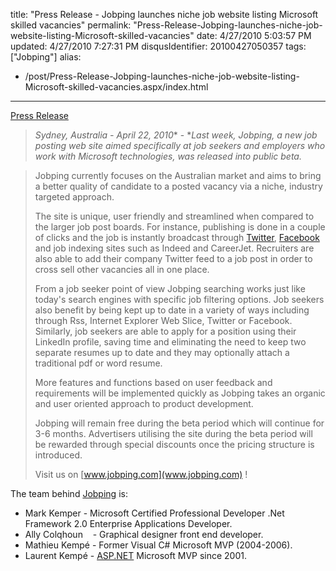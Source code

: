 title: "Press Release - Jobping launches niche job website listing Microsoft skilled vacancies"
permalink: "Press-Release-Jobping-launches-niche-job-website-listing-Microsoft-skilled-vacancies"
date: 4/27/2010 5:03:57 PM
updated: 4/27/2010 7:27:31 PM
disqusIdentifier: 20100427050357
tags: ["Jobping"]
alias:
 - /post/Press-Release-Jobping-launches-niche-job-website-listing-Microsoft-skilled-vacancies.aspx/index.html
---
[Press Release](http://blog.jobping.com/2010/04/jobping-launches-niche-job-website.html)

> *Sydney, Australia - April 22, 2010** - **Last week, Jobping, a new job posting web site aimed specifically at job seekers and employers who work with Microsoft technologies, was released into public beta.*
<!-- more -->
> 
> Jobping currently focuses on the Australian market and aims to bring a better quality of candidate to a posted vacancy via a niche, industry targeted approach.
> 
> The site is unique, user friendly and streamlined when compared to the larger job post boards. For instance, publishing is done in a couple of clicks and the job is instantly broadcast through [Twitter](http://twitter.com/jobping), [Facebook](http://www.facebook.com/pages/Jobping/301717272403) and job indexing sites such as Indeed and CareerJet. Recruiters are also able to add their company Twitter feed to a job post in order to cross sell other vacancies all in one place.
> 
> From a job seeker point of view Jobping searching works just like today's search engines with specific job filtering options. Job seekers also benefit by being kept up to date in a variety of ways including through Rss, Internet Explorer Web Slice, Twitter or Facebook. Similarly, job seekers are able to apply for a position using their LinkedIn profile, saving time and eliminating the need to keep two separate resumes up to date and they may optionally attach a traditional pdf or word resume.
> 
> More features and functions based on user feedback and requirements will be implemented quickly as Jobping takes an organic and user oriented approach to product development.
> 
> Jobping will remain free during the beta period which will continue for 3-6 months. Advertisers utilising the site during the beta period will be rewarded through special discounts once the pricing structure is introduced.
> 
> Visit us on [www.jobping.com](www.jobping.com) !

The team behind [Jobping](www.jobping.com) is:  

*   Mark Kemper - Microsoft Certified Professional Developer .Net Framework 2.0 Enterprise Applications Developer. 
*   Ally Colqhoun    - Graphical designer front end developer. 
*   Mathieu Kempé - Former Visual C# Microsoft MVP (2004-2006). 
*   Laurent Kempé - [ASP.NET](http://asp.net/) Microsoft MVP since 2001. 

